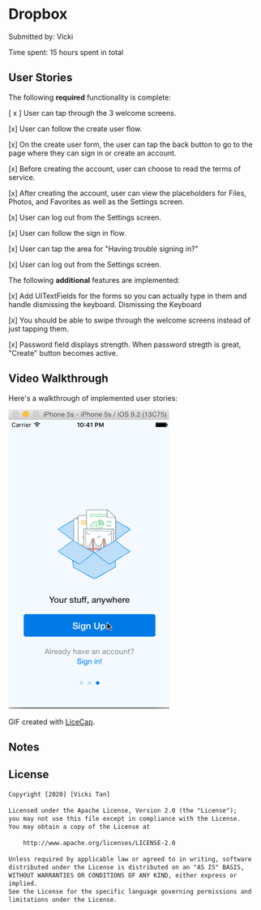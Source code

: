 # Dropbox

Submitted by: Vicki

Time spent: 15 hours spent in total


## User Stories

The following **required** functionality is complete:

[ x ] User can tap through the 3 welcome screens.

[x] User can follow the create user flow.

[x] On the create user form, the user can tap the back button to go to the page where they can sign in or create an account.

[x] Before creating the account, user can choose to read the terms of service.

[x] After creating the account, user can view the placeholders for Files, Photos, and Favorites as well as the Settings screen.

[x] User can log out from the Settings screen.

[x] User can follow the sign in flow.

[x] User can tap the area for "Having trouble signing in?"

[x] User can log out from the Settings screen.


The following **additional** features are implemented:

[x] Add UITextFields for the forms so you can actually type in them and handle dismissing the keyboard. Dismissing the Keyboard

[x] You should be able to swipe through the welcome screens instead of just tapping them.

[x] Password field displays strength. When password stregth is great, "Create" button becomes active.


## Video Walkthrough 

Here's a walkthrough of implemented user stories:

<img src='https://github.com/vickiheart/Dropbox/blob/master/dropbox.gif' />

GIF created with [LiceCap](http://www.cockos.com/licecap/).

## Notes



## License

    Copyright [2020] [Vicki Tan]

    Licensed under the Apache License, Version 2.0 (the "License");
    you may not use this file except in compliance with the License.
    You may obtain a copy of the License at

        http://www.apache.org/licenses/LICENSE-2.0

    Unless required by applicable law or agreed to in writing, software
    distributed under the License is distributed on an "AS IS" BASIS,
    WITHOUT WARRANTIES OR CONDITIONS OF ANY KIND, either express or implied.
    See the License for the specific language governing permissions and
    limitations under the License.
